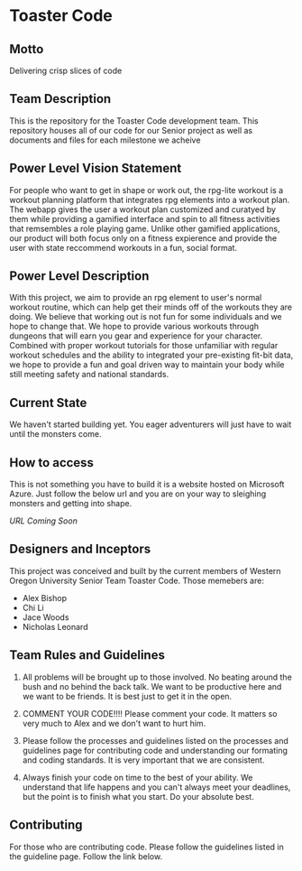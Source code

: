 # Toaster Code

## Motto

Delivering crisp slices of code

## Team Description

This is the repository for the Toaster Code development team. This repository houses all of our code for our Senior project as well as documents and files for each milestone we acheive

## Power Level Vision Statement

For people who want to get in shape or work out, the rpg-lite workout is a workout planning platform that integrates rpg elements into a workout plan. The webapp gives the user a workout plan customized and curatyed by them while providing a gamified interface and spin to all fitness activities that remsembles a role playing game. Unlike other gamified applications, our product will both focus only on a fitness expierence and provide the user with state reccommend workouts in a fun, social format.

## Power Level Description

With this project, we aim to provide an rpg element to user's normal workout routine, which can help get their minds off of the workouts they are doing. We believe that working out is not fun for some individuals and we hope to change that. We hope to provide various workouts through dungeons that will earn you gear and experience for your character. Combined with proper workout tutorials for those unfamiliar with regular workout schedules and the ability to integrated your pre-existing fit-bit data, we hope to provide a fun and goal driven way to maintain your body while still meeting safety and national standards.

## Current State

We haven't started building yet. You eager adventurers will just have to wait until the monsters come.

## How to access

This is not something you have to build it is a website hosted on Microsoft Azure. Just follow the below url and you are on your way to sleighing monsters and getting into shape.

*URL Coming Soon*

## Designers and Inceptors

This project was conceived and built by the current members of Western Oregon University Senior Team Toaster Code. Those memebers are:

* Alex Bishop
* Chi Li
* Jace Woods
* Nicholas Leonard

## Team Rules and Guidelines

1. All problems will be brought up to those involved. No beating around the bush and no behind the back talk. We want to be productive here and we want to be friends. It is best just to get it in the open.

2. COMMENT YOUR CODE!!!! Please comment your code. It matters so very much to Alex and we don't want to hurt him.

3. Please follow the processes and guidelines listed on the processes and guidelines page for contributing code and understanding our formating and coding standards. It is very important that we are consistent.

4. Always finish your code on time to the best of your ability. We understand that life happens and you can't always meet your deadlines, but the point is to finish what you start. Do your absolute best.

## Contributing

For those who are contributing code. Please follow the guidelines listed in the guideline page. Follow the link below.